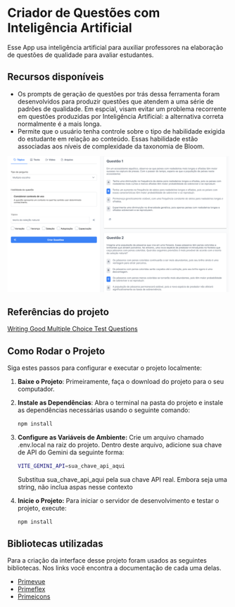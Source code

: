 # Criador de Questões com Inteligência Artificial
Esse App usa inteligência artificial para auxiliar professores na elaboração de questões de qualidade para avaliar estudantes.
## Recursos disponíveis
* Os prompts de geração de questões por trás dessa ferramenta foram desenvolvidos para produzir questões que atendem a uma série de padrões de qualidade. Em espcial, visam evitar um problema recorrente em questões produzidas por Inteligência Artificial: a alternativa correta normalmente é a mais longa. 
* Permite que o usuário tenha controle sobre o tipo de habilidade exigida do estudante em relação ao conteúdo. Essas habilidade estão associadas aos níveis de complexidade da taxonomia de Bloom.

![Screenshot do app](https://raw.githubusercontent.com/william-gtatim/criador-questoes/main/src/assets/screenshot.png)

## Referências do projeto
[Writing Good Multiple Choice Test Questions](https://cft.vanderbilt.edu/guides-sub-pages/writing-good-multiple-choice-test-questions/)


## Como Rodar o Projeto

Siga estes passos para configurar e executar o projeto localmente:

1. **Baixe o Projeto**:
   Primeiramente, faça o download do projeto para o seu computador.

2. **Instale as Dependências**:
   Abra o terminal na pasta do projeto e instale as dependências necessárias usando o seguinte comando:
   ```sh
   npm install
    ```
3. **Configure as Variáveis de Ambiente:**
    Crie um arquivo chamado .env.local na raiz do projeto. Dentro deste arquivo, adicione sua chave de API do Gemini da seguinte forma:
    ```sh
    VITE_GEMINI_API=sua_chave_api_aqui
    ```
    Substitua sua_chave_api_aqui pela sua chave API real. Embora seja uma string, não inclua aspas nesse contexto
4. **Inicie o Projeto:**
    Para iniciar o servidor de desenvolvimento e testar o projeto, execute:
    ```sh
    npm install
    ```
## Bibliotecas utilizadas
Para a criação da interface desse projeto foram usados as seguintes bibliotecas. Nos links você encontra a documentação de cada uma delas.
* [Primevue](https://primevue.org/)
* [Primeflex](https://primeflex.org/)
* [Primeicons](https://primevue.org/icons/)
